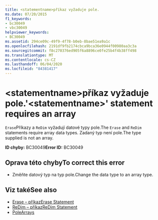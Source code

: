```yaml
---
title: <statementname>příkaz vyžaduje pole.
ms.date: 07/20/2015
f1_keywords:
- bc30049
- vbc30049
helpviewer_keywords:
- BC30049
ms.assetid: 294ce09c-49f9-4f78-b0eb-8bae51ea9a1c
ms.openlocfilehash: 2191df9fb2174cbca9bca36e0944f00980aa3c3a
ms.sourcegitcommit: f8c270376ed905f6a8896ce0fe25b4f4b38ff498
ms.translationtype: MT
ms.contentlocale: cs-CZ
ms.lasthandoff: 06/04/2020
ms.locfileid: "84381417"
---
```

# <a name="statementname-statement-requires-an-array"></a><span data-ttu-id="f09df-102">\<statementname>příkaz vyžaduje pole.</span><span class="sxs-lookup"><span data-stu-id="f09df-102">'\<statementname>' statement requires an array</span></span>
<span data-ttu-id="f09df-103">`Erase`Příkazy a `ReDim` vyžadují datové typy pole.</span><span class="sxs-lookup"><span data-stu-id="f09df-103">The `Erase` and `ReDim` statements require array data types.</span></span> <span data-ttu-id="f09df-104">Zadaný typ není pole.</span><span class="sxs-lookup"><span data-stu-id="f09df-104">The type supplied is not an array.</span></span>  
  
 <span data-ttu-id="f09df-105">**ID chyby:** BC30049</span><span class="sxs-lookup"><span data-stu-id="f09df-105">**Error ID:** BC30049</span></span>  
  
## <a name="to-correct-this-error"></a><span data-ttu-id="f09df-106">Oprava této chyby</span><span class="sxs-lookup"><span data-stu-id="f09df-106">To correct this error</span></span>  
  
- <span data-ttu-id="f09df-107">Změňte datový typ na typ pole.</span><span class="sxs-lookup"><span data-stu-id="f09df-107">Change the data type to an array type.</span></span>  
  
## <a name="see-also"></a><span data-ttu-id="f09df-108">Viz také</span><span class="sxs-lookup"><span data-stu-id="f09df-108">See also</span></span>

- [<span data-ttu-id="f09df-109">Erase – příkaz</span><span class="sxs-lookup"><span data-stu-id="f09df-109">Erase Statement</span></span>](../language-reference/statements/erase-statement.md)
- [<span data-ttu-id="f09df-110">ReDim – příkaz</span><span class="sxs-lookup"><span data-stu-id="f09df-110">ReDim Statement</span></span>](../language-reference/statements/redim-statement.md)
- [<span data-ttu-id="f09df-111">Pole</span><span class="sxs-lookup"><span data-stu-id="f09df-111">Arrays</span></span>](../programming-guide/language-features/arrays/index.md)
